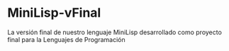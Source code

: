 # MiniLisp-vFinal
La versión final de nuestro lenguaje MiniLisp desarrollado como proyecto final para la Lenguajes de Programación
